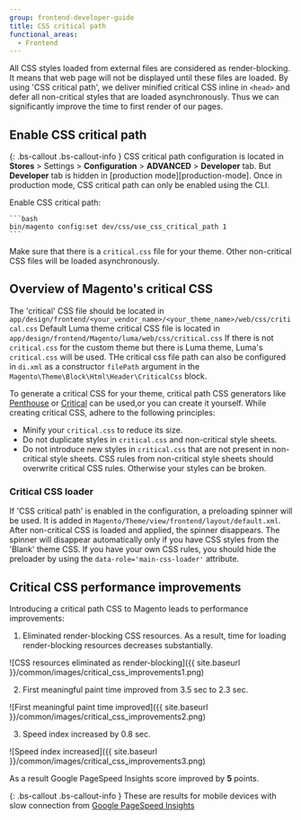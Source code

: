 ```yaml
---
group: frontend-developer-guide
title: CSS critical path
functional_areas:
  - Frontend
---
```


All CSS styles loaded from external files are considered as render-blocking. It means that web page will not be displayed until these files are loaded.
By using 'CSS critical path', we deliver minified critical CSS inline in `<head>` and defer all non-critical styles that are loaded asynchronously.
Thus we can significantly improve the time to first render of our pages.

## Enable CSS critical path

{: .bs-callout .bs-callout-info }
CSS critical path configuration is located in **Stores** > Settings > **Configuration** > **ADVANCED** > **Developer** tab. But **Developer** tab is hidden in [production mode][production-mode]. Once in production mode, CSS critical path can only be enabled using the CLI.

Enable CSS critical path:

    ```bash
    bin/magento config:set dev/css/use_css_critical_path 1
    ```

Make sure that there is a `critical.css` file for your theme. Other non-critical CSS files will be loaded asynchronously.

## Overview of Magento's critical CSS

The 'critical' CSS file should be located in `app/design/frontend/<your_vendor_name>/<your_theme_name>/web/css/critical.css`
Default Luma theme critical CSS file is located in `app/design/frontend/Magento/luma/web/css/critical.css`
If there is not `critical.css` for the custom theme but there is Luma theme, Luma's `critical.css` will be used.
THe critical css file path can also be configured in `di.xml` as a constructor `filePath` argument in the `Magento\Theme\Block\Html\Header\CriticalCss` block.

To generate a critical CSS for your theme, critical path CSS generators like [Penthouse](https://www.npmjs.com/package/penthouse) or [Critical](https://www.npmjs.com/package/critical) can be used,or you can create it yourself. While creating critical CSS, adhere to the following principles:

- Minify your `critical.css` to reduce its size.
- Do not duplicate styles in `critical.css` and non-critical style sheets.
- Do not introduce new styles in `critical.css` that are not present in non-critical style sheets. CSS rules from non-critical style sheets should overwrite critical CSS rules. Otherwise your styles can be broken.

### Critical CSS loader

If 'CSS critical path' is enabled in the configuration, a preloading spinner will be used. It is added in `Magento/Theme/view/frontend/layout/default.xml`.
After non-critical CSS is loaded and applied, the spinner disappears. The spinner will disappear automatically only if you have CSS styles from the 'Blank' theme CSS. If you have your own CSS rules, you should hide the preloader by using the `data-role='main-css-loader'` attribute.

## Critical CSS performance improvements

Introducing a critical path CSS to Magento leads to performance improvements:

1. Eliminated render-blocking CSS resources. As a result, time for loading render-blocking resources decreases substantially.

![CSS resources eliminated as render-blocking]({{ site.baseurl }}/common/images/critical_css_improvements1.png)

2. First meaningful paint time improved from 3.5 sec to 2.3 sec.

![First meaningful paint time improved]({{ site.baseurl }}/common/images/critical_css_improvements2.png)

3. Speed index increased by 0.8 sec.

![Speed index increased]({{ site.baseurl }}/common/images/critical_css_improvements3.png)

As a result Google PageSpeed Insights score improved by **5** points.

{: .bs-callout .bs-callout-info }
These are results for mobile devices with slow connection from [Google PageSpeed Insights](https://developers.google.com/speed/pagespeed/insights/)
